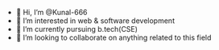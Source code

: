 - 👋 Hi, I’m @Kunal-666
- 👀 I’m interested in web & software development 
- 🌱 I’m currently pursuing b.tech(CSE)
- 💞️ I’m looking to collaborate on anything related to this field



